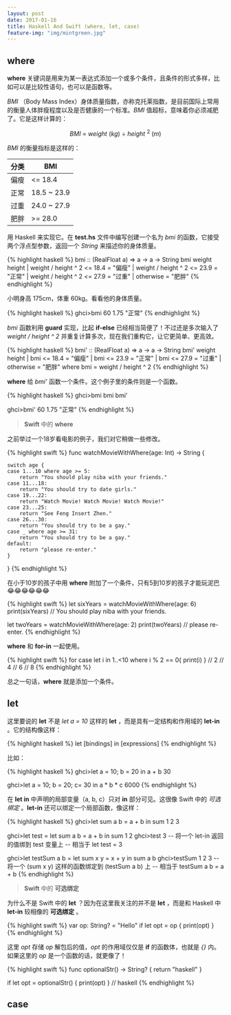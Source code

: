 ```yaml
---
layout: post
date: 2017-01-16
title: Haskell And Swift (where, let, case)
feature-img: "img/mintgreen.jpg"
---
```


where
---

**where** 关键词是用来为某一表达式添加一个或多个条件，且条件的形式多样，比如可以是比较性语句，也可以是函数等。

*BMI* （Body Mass Index）身体质量指数，亦称克托莱指数，是目前国际上常用的衡量人体胖瘦程度以及是否健康的一个标准。*BMI* 值超标，意味着你必须减肥了。它是这样计算的：

$$ BMI \ = \ weight\ (kg)\  \div \ height\ ^2\ (m) $$

*BMI* 的衡量指标是这样的：

分类 | BMI|
|-----|----|
偏瘦 | <= 18.4|
正常 | 18.5 ~ 23.9|
过重 | 24.0 ~ 27.9|
肥胖 | >= 28.0|

用 Haskell 来实现它。在 **test.hs** 文件中编写创建一个名为 *bmi* 的函数，它接受两个浮点型参数，返回一个 *String* 来描述你的身体质量。

{% highlight haskell %}
bmi :: (RealFloat a) => a -> a -> String
bmi weight height
    | weight / height ^ 2 <= 18.4 = "偏瘦"
    | weight / height ^ 2 <= 23.9 = "正常"
    | weight / height ^ 2 <= 27.9 = "过重"
    | otherwise = "肥胖"
{% endhighlight %}

小明身高 175cm，体重 60kg。看看他的身体质量。

{% highlight haskell %}
ghci>bmi 60 1.75
"正常"
{% endhighlight %}

*bmi* 函数利用 **guard** 实现，比起 **if-else** 已经相当简便了！不过还是多次输入了 *weight / height ^ 2* 并重复计算多次，现在我们重构它，让它更简单、更高效。

{% highlight haskell %}
bmi' :: (RealFloat a) => a -> a -> String
bmi' weight height
    | bmi <= 18.4 = "偏瘦"
    | bmi <= 23.9 = "正常"
    | bmi <= 27.9 = "过重"
    | otherwise = "肥胖"
    where bmi = weight / height ^ 2
{% endhighlight %}

**where** 给 *bmi'* 函数一个条件。这个例子里的条件则是一个函数。

{% highlight haskell %}
ghci>bmi
bmi   bmi'

ghci>bmi' 60 1.75
"正常"
{% endhighlight %}

> **Swift** 中的 **where**

之前举过一个18岁看电影的例子，我们对它稍做一些修改。

{% highlight swift %}
func watchMovieWithWhere(age: Int) -> String {

    switch age {
    case 1...10 where age >= 5:
        return "You should play niba with your friends."
    case 11...18:
        return "You should try to date girls."
    case 19...22:
        return "Watch Movie! Watch Movie! Watch Movie!"
    case 23...25:
        return "See Feng Insert Zhen."
    case 26...30:
        return "You should try to be a gay."
    case _ where age >= 31:
        return "You should try to be a gay."
    default:
        return "please re-enter."
    }
}
{% endhighlight %}

在小于10岁的孩子中用 **where** 附加了一个条件，只有5到10岁的孩子才能玩泥巴😂😂😂😂😂😂

{% highlight swift %}
let sixYears = watchMovieWithWhere(age: 6)
print(sixYears)
// You should play niba with your friends.

let twoYears = watchMovieWithWhere(age: 2)
print(twoYears)
// please re-enter.
{% endhighlight %}

**where** 和 **for-in** 一起使用。

{% highlight swift %}
for case let i in 1..<10 where i % 2 == 0{
    print(i)
}
// 2
// 4
// 6
// 8
{% endhighlight %}

总之一句话，**where** 就是添加一个条件。

let
---

这里要说的 **let** 不是 *let a = 10* 这样的 **let** ，而是具有一定结构和作用域的 **let-in** 。它的结构像这样：

{% highlight haskell %}
let [bindings] in [expressions]
{% endhighlight %}

比如：

{% highlight haskell %}
ghci>let a = 10; b = 20 in a + b
30

ghci>let a = 10; b = 20; c= 30 in a * b * c
6000
{% endhighlight %}

在 **let in** 中声明的局部变量（a, b, c）只对 **in** 部分可见。这很像 Swift 中的 *可选绑定* 。**let-in** 还可以绑定一个局部函数，像这样：

{% highlight haskell %}
ghci>let sum a b = a + b in sum 1 2
3

ghci>let test = let sum a b = a + b in sum 1 2
ghci>test
3
-- 将一个 let-in 返回的值绑到 test 变量上
-- 相当于 let test = 3

ghci>let testSum a b = let sum x y = x + y in sum a b
ghci>testSum 1 2
3
-- 将一个 (sum x y) 这样的函数绑定到 (testSum a b) 上
-- 相当于 testSum a b = a + b
{% endhighlight %}

> **Swift** 中的 **可选绑定**

为什么不是 Swift 中的 **let** ？因为在这里我关注的并不是 **let** ，而是和 Haskell 中 **let-in** 较相像的 **可选绑定** 。

{% highlight swift %}
var op: String? = "Hello"
if let opt = op {
  print(opt)
}
{% endhighlight %}

这里 *opt* 存储 *op* 解包后的值，*opt* 的作用域仅仅是 **if** 的函数体，也就是 *{}* 内。如果这里的 *op* 是一个函数的话，就更像了！

{% highlight swift %}
func optionalStr() -> String? {
    return "haskell"
}

if let opt = optionalStr() {
    print(opt)
}
// haskell
{% endhighlight %}


case
---
